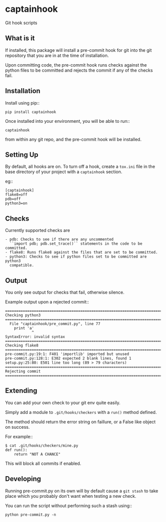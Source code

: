 captainhook
===========

Git hook scripts

What is it
----------

If installed, this package will install a pre-commit hook for git into the
git repository that you are in at the time of installation.

Upon committing code, the pre-commit hook runs checks against the python files
to be committed and rejects the commit if any of the checks fail.


Installation
------------

Install using pip::

    pip install captainhook

Once installed into your environment, you will be able to run::

    captainhook

from within any git repo, and the pre-commit hook will be installed.

Setting Up
----------

By default, all hooks are on. To turn off a hook, create a ``tox.ini`` file
in the base directory of your project with a ``captainhook`` section.

eg::


    [captainhook]
    flake8=off
    pdb=off
    python3=on



Checks
------

Currently supported checks are

    - pdb: Checks to see if there are any uncommented
      ``import pdb; pdb.set_trace()`` statements in the code to be committed.
    - flake8: Runs flake8 against the files that are set to be committed.
    - python3: Checks to see if python files set to be committed are python3
      compatible.

Output
------

You only see output for checks that fail, otherwise silence.

Example output upon a rejected commit::


    ===============================================================================
    Checking python3
    ===============================================================================
      File "captainhook/pre_commit.py", line 77
        print 'a'
                ^
    SyntaxError: invalid syntax
    ===============================================================================
    Checking flake8
    ===============================================================================
    pre-commit.py:19:1: F401 'importlib' imported but unused
    pre-commit.py:128:1: E302 expected 2 blank lines, found 1
    setup.py:25:80: E501 line too long (89 > 79 characters)
    ===============================================================================
    Rejecting commit
    ===============================================================================


Extending
---------

You can add your own check to your git env quite easily.

Simply add a module to ``.git/hooks/checkers`` with a ``run()`` method defined.

The method should return the error string on faillure, or a False like object
on success.

For example::

    $ cat .git/hooks/checkers/mine.py
    def run():
        return "NOT A CHANCE"

This will block all commits if enabled.

Developing
----------

Running pre-commit.py on its own will by default cause a ``git stash`` to take
place which you probably don't want when testing a new check.

You can run the script without performing such a stash using::

    python pre-commit.py -n

